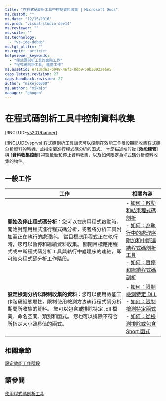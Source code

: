 ```yaml
---
title: "在程式碼剖析工具中控制資料收集 | Microsoft Docs"
ms.custom: ""
ms.date: "12/15/2016"
ms.prod: "visual-studio-dev14"
ms.reviewer: ""
ms.suite: ""
ms.technology: 
  - "vs-ide-debug"
ms.tgt_pltfrm: ""
ms.topic: "article"
helpviewer_keywords: 
  - "程式碼剖析工具的進階工作"
  - "程式碼剖析工具, 進階工作"
ms.assetid: e713ad63-b948-46f3-8db9-59b30922ebe5
caps.latest.revision: 27
caps.handback.revision: 27
author: "mikejo5000"
ms.author: "mikejo"
manager: "ghogen"
---
```

# 在程式碼剖析工具中控制資料收集
[!INCLUDE[vs2017banner](../code-quality/includes/vs2017banner.md)]

[!INCLUDE[vsprvs](../code-quality/includes/vsprvs_md.md)] 程式碼剖析工具讓您可以控制在效能工作階段期間收集程式碼分析資料的時機，並指定要進行程式碼分析的函式。  本節描述如何從 \[**效能總管**\] 與 \[**資料收集控制**\] 視窗啟動和停止資料收集，以及如何限定為程式碼分析資料收集的物件。  
  
## 一般工作  
  
|工作|相關內容|  
|--------|----------|  
|**開始及停止程式碼分析**：您可以在應用程式啟動時，開始對應用程式進行程式碼分析，或者將分析工具附加至正在執行的處理序。  當目標應用程式正在執行時，您可以暫停和繼續資料收集。  關閉目標應用程式或中斷程式碼分析工具與執行中處理序的連結，即可結束程式碼分析工作階段。|-   [如何：啟動和結束程式碼剖析](../profiling/how-to-start-and-end-performance-data-collection.md)<br />-   [如何：為執行中的處理序附加和中斷連結程式碼剖析工具](../profiling/how-to-attach-and-detach-performance-tools-to-running-processes.md)<br />-   [如何：暫停和繼續程式碼剖析](../Topic/How%20to:%20Pause%20and%20Resume%20Performance%20Data%20Collection.md)|  
|**設定檢測分析以限制收集的資料**：您可以使用效能工作階段組態屬性，限制使用檢測方法執行程式碼分析期間所收集的資料。  您可以包含或排除特定 .dll 檔案、命名空間、類別和函式。  您也可以排除不符合所指定大小臨界值的函式。|-   [如何：限制檢測特定 DLL](../profiling/how-to-limit-instrumentation-to-specific-dlls.md)<br />-   [如何：限制檢測特定函式](../profiling/how-to-limit-instrumentation-to-specific-functions.md)<br />-   [如何：從檢測排除或包含 Short 函式](../Topic/How%20to:%20Exclude%20or%20Include%20Short%20Functions%20from%20Instrumentation.md)|  
  
## 相關章節  
 [設定效能工作階段](../profiling/configuring-performance-sessions.md)  
  
## 請參閱  
 [使用程式碼剖析工具](../profiling/performance-explorer.md)